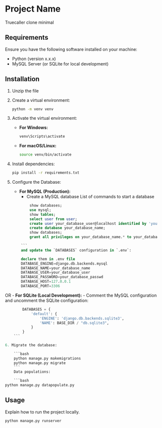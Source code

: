 # Project Name

Truecaller clone minimal

## Requirements

Ensure you have the following software installed on your machine:

- Python (version x.x.x)
- MySQL Server (or SQLite for local development)

## Installation

1. Unzip the file

2. Create a virtual environment:

    ```bash
    python -m venv venv
    ```

3. Activate the virtual environment:

    - **For Windows:**

        ```bash
        venv\Scripts\activate
        ```

    - **For macOS/Linux:**

        ```bash
        source venv/bin/activate
        ```

4. Install dependencies:

    ```bash
    pip install -r requirements.txt
    ```

5. Configure the Database:

    - **For MySQL (Production):**
      - Create a MySQL database
            List of commands to start a database

    ```  SQL
            show databases;
            use mysql;
            show tables;
            select user from user;
            create user your_database_user@localhost identified by 'your_database_passwd';
            create database your_database_name;
            show databases;
            grant all privileges on your_database_name.* to your_database_user@localhost;

        ```
        and update the `DATABASES` configuration in `.env`:

        declare them in .env file
        DATABASE_ENGINE=django.db.backends.mysql
        DATABASE_NAME=your_database_name
        DATABASE_USER=your_database_user
        DATABASE_PASSWORD=your_database_passwd
        DATABASE_HOST=127.0.0.1
        DATABASE_PORT=3306

OR
    - **For SQLite (Local Development):**
      - Comment the MySQL configuration and uncomment the SQLite configuration:

```python
        DATABASES = {
            'default': {
                'ENGINE': 'django.db.backends.sqlite3',
                'NAME': BASE_DIR / "db.sqlite3",
            }
        }
    ```

6. Migrate the database:

    ```bash
    python manage.py makemigrations
    python manage.py migrate
    ```
    Data populations:

    ```bash
python manage.py datapopulate.py
```

## Usage

Explain how to run the project locally.

```bash
python manage.py runserver
```
